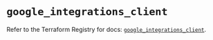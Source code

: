 # `google_integrations_client`

Refer to the Terraform Registry for docs: [`google_integrations_client`](https://registry.terraform.io/providers/hashicorp/google-beta/6.2.0/docs/resources/google_integrations_client).
